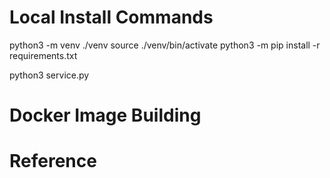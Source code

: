 # Local Install Commands

python3 -m venv ./venv
source ./venv/bin/activate
python3 -m pip install -r requirements.txt

python3 service.py

# Docker Image Building

# Reference
